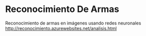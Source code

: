 # Reconocimiento De Armas
Reconocimiento de armas en imágenes usando redes neuronales
http://reconocimiento.azurewebsites.net/analisis.html
